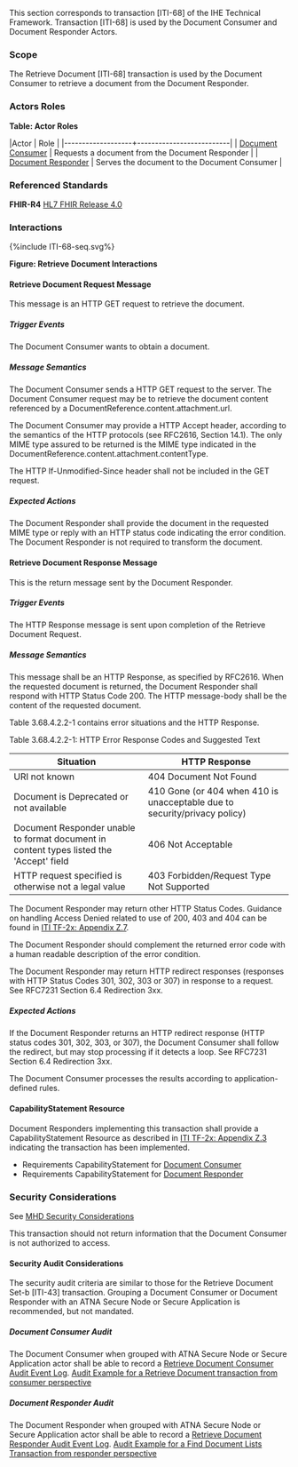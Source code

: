 This section corresponds to transaction [ITI-68] of the IHE Technical Framework. Transaction [ITI-68] is used by the Document Consumer and Document Responder Actors.

### Scope

The Retrieve Document [ITI-68] transaction is used by the Document Consumer to retrieve a document from the Document Responder.

### Actors Roles

**Table: Actor Roles**

|Actor | Role |
|-------------------+--------------------------|
| [Document Consumer](2_actors_and_transactions.html#document-consumer)    | Requests a document from the Document Responder |
| [Document Responder](2_actors_and_transactions.html#document-responder) | Serves the document to the Document Consumer |

### Referenced Standards

**FHIR-R4** [HL7 FHIR Release 4.0](http://www.hl7.org/FHIR/R4)

### Interactions

<div>
{%include ITI-68-seq.svg%}
</div>

<div style="clear: left"/>

**Figure: Retrieve Document Interactions**

#### Retrieve Document Request Message

This message is an HTTP GET request to retrieve the document. 

##### Trigger Events

The Document Consumer wants to obtain a document. 

##### Message Semantics

The Document Consumer sends a HTTP GET request to the server. The Document Consumer request may be to retrieve the document content referenced by a DocumentReference.content.attachment.url. 

The Document Consumer may provide a HTTP Accept header, according to the semantics of the HTTP protocols (see RFC2616, Section 14.1). The only MIME type assured to be returned is the MIME type indicated in the DocumentReference.content.attachment.contentType.

The HTTP If-Unmodified-Since header shall not be included in the GET request.

##### Expected Actions

The Document Responder shall provide the document in the requested MIME type or reply with an HTTP status code indicating the error condition. The Document Responder is not required to transform the document.

#### Retrieve Document Response Message

This is the return message sent by the Document Responder. 

##### Trigger Events

The HTTP Response message is sent upon completion of the Retrieve Document Request. 

##### Message Semantics

This message shall be an HTTP Response, as specified by RFC2616. When the requested document is returned, the Document Responder shall respond with HTTP Status Code 200. The HTTP message-body shall be the content of the requested document.

Table 3.68.4.2.2-1 contains error situations and the HTTP Response.

Table 3.68.4.2.2-1: HTTP Error Response Codes and Suggested Text

|Situation	| HTTP Response |
|-----------|---------------|
|URI not known	| 404 Document Not Found |
|Document is Deprecated or not available	| 410 Gone (or 404 when 410 is unacceptable due to security/privacy policy) |
|Document Responder unable to format document in content types listed the 'Accept' field	| 406 Not Acceptable |
|HTTP request specified is otherwise not a legal value	| 403 Forbidden/Request Type Not Supported |


The Document Responder may return other HTTP Status Codes. Guidance on handling Access Denied related to use of 200, 403 and 404 can be found in [ITI TF-2x: Appendix Z.7](appendix_z.html#FHIRsecurity).

The Document Responder should complement the returned error code with a human readable description of the error condition.

The Document Responder may return HTTP redirect responses (responses with HTTP Status Codes 301, 302, 303 or 307) in response to a request. See RFC7231 Section 6.4 Redirection 3xx. 

##### Expected Actions

If the Document Responder returns an HTTP redirect response (HTTP status codes 301, 302, 303, or 307), the Document Consumer shall follow the redirect, but may stop processing if it detects a loop. See RFC7231 Section 6.4 Redirection 3xx.

The Document Consumer processes the results according to application-defined rules.

#### CapabilityStatement Resource

Document Responders implementing this transaction shall provide a CapabilityStatement Resource as described in [ITI TF-2x: Appendix Z.3](appendix_z.html#capability) indicating the transaction has been implemented. 
* Requirements CapabilityStatement for [Document Consumer](CapabilityStatement-IHE.MHD.DocumentConsumer.html)
* Requirements CapabilityStatement for [Document Responder](CapabilityStatement-IHE.MHD.DocumentResponder.html)

### Security Considerations

See [MHD Security Considerations](3_security_considerations.html)

This transaction should not return information that the Document Consumer is not authorized to access. 

#### Security Audit Considerations

The security audit criteria are similar to those for the Retrieve Document Set-b [ITI-43] transaction. Grouping a Document Consumer or Document Responder with an ATNA Secure Node or Secure Application is recommended, but not mandated. 

##### Document Consumer Audit

The Document Consumer when grouped with ATNA Secure Node or Secure Application actor shall be able to record a [Retrieve Document Consumer Audit Event Log](StructureDefinition-IHE.MHD.RetrieveDocument.Audit.Consumer.html). [Audit Example for a Retrieve Document transaction from consumer perspective](AuditEvent-ex-auditRetrieveDocument-consumer.html) 

##### Document Responder Audit

The Document Responder when grouped with ATNA Secure Node or Secure Application actor shall be able to record a [Retrieve Document Responder Audit Event Log](StructureDefinition-IHE.MHD.RetrieveDocument.Audit.Responder.html). [Audit Example for a Find Document Lists Transaction from responder perspective](AuditEvent-ex-auditRetrieveDocument-responder.html) 